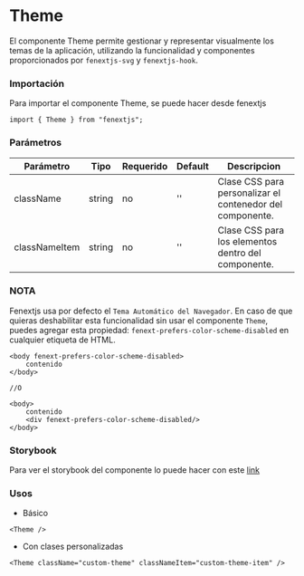 # Theme

El componente Theme permite gestionar y representar visualmente los temas de la aplicación, utilizando la funcionalidad y componentes proporcionados por `fenextjs-svg` y `fenextjs-hook`.

### Importación

Para importar el componente Theme, se puede hacer desde fenextjs

```tsx copy
import { Theme } from "fenextjs";
```

### Parámetros

| Parámetro     | Tipo   | Requerido | Default | Descripcion                                               |
| ------------- | ------ | --------- | ------- | --------------------------------------------------------- |
| className     | string | no        | ''      | Clase CSS para personalizar el contenedor del componente. |
| classNameItem | string | no        | ''      | Clase CSS para los elementos dentro del componente.       |

### **NOTA**

Fenextjs usa por defecto el `Tema Automático del Navegador`. En caso de que quieras deshabilitar esta funcionalidad sin usar el componente `Theme`, puedes agregar esta propiedad: `fenext-prefers-color-scheme-disabled` en cualquier etiqueta de HTML.

```tsx copy
<body fenext-prefers-color-scheme-disabled>
    contenido
</body>

//O

<body>
    contenido
    <div fenext-prefers-color-scheme-disabled/>
</body>

```

### Storybook

Para ver el storybook del componente lo puede hacer con este [link](https://fenextjs-component-storybook.vercel.app/?path=/story/theme-theme--index)

### Usos

-   Básico

```tsx copy
<Theme />
```

-   Con clases personalizadas

```tsx copy
<Theme className="custom-theme" classNameItem="custom-theme-item" />
```
